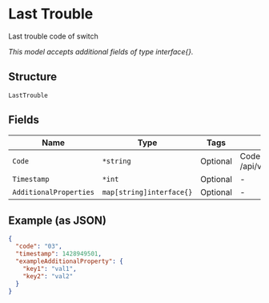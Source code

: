 
# Last Trouble

Last trouble code of switch

*This model accepts additional fields of type interface{}.*

## Structure

`LastTrouble`

## Fields

| Name | Type | Tags | Description |
|  --- | --- | --- | --- |
| `Code` | `*string` | Optional | Code definitions list at /api/v1/consts/ap_led_status |
| `Timestamp` | `*int` | Optional | - |
| `AdditionalProperties` | `map[string]interface{}` | Optional | - |

## Example (as JSON)

```json
{
  "code": "03",
  "timestamp": 1428949501,
  "exampleAdditionalProperty": {
    "key1": "val1",
    "key2": "val2"
  }
}
```

